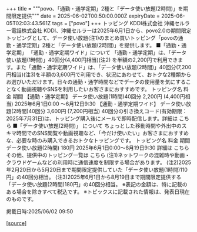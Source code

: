 +++
title = """povo、「通勤・通学定期」2種と「データ使い放題(2時間)」を期間限定提供"""
date = 2025-06-02T00:50:00.000Z
expiryDate = 2025-06-05T02:03:43.561Z
tags = ["povo"]
+++
トッピング KDDI株式会社 沖縄セルラー電話株式会社 KDDI、沖縄セルラーは2025年6月1日から、povo2.0の期間限定トッピングとして、データ使い放題(注1)のまとめ買いトッピング「povoの通勤・通学定期」2種と「データ使い放題(2時間)」を提供します。 ■「通勤・通学定期」 「通勤・通学定期ワイド」について 「通勤・通学定期」は、「データ使い放題(1時間)」40回分(4,400円相当)(注2) を半額の2,200円で利用できます。また「通勤・通学定期ワイド」は、「データ使い放題(2時間)」40回分(7,200円相当)(注3)を半額の3,600円で利用でき、状況にあわせて、おトクな2種類からお選びいただけます。日々の通勤・通学時間などでデータの使用量を気にすることなく動画視聴やSNSを利用したいお客さまにおすすめです。 トッピング名 料金 期間 【通勤・通学定期】 データ使い放題(1時間)40回分 2,200円 (4,400円相当) 2025年6月1日0:00 ～6月12日9:30 【通勤・通学定期ワイド】 データ使い放題(2時間)40回分 3,600円 (7,200円相当) 40回分の引き換えコード(有効期限：2025年7月31日)は、トッピング購入後にメールで即時配信します。詳細は こちら ■「データ使い放題(2時間)」 について ちょっとした移動時間や外出中のスキマ時間でのSNS閲覧や動画視聴など、「今だけ使いたい」お客さまにおすすめな、必要な時のみ購入できるおトクなトッピングです。 トッピング名 料金 期間 データ使い放題(2時間) 180円 2025年6月1日0:00～8月19日9:30 詳細は こちら その他、提供中のトッピング一覧は こちら (注1)ネットワークの混雑時や動画・クラウドゲームなどの利用時に通信速度を制限する場合があります。 (注2)2025年2月20日から5月20日まで期間限定提供していた「データ使い放題(1時間)110円」の40回分相当。 (注3)2025年6月1日から8月19日まで期間限定提供する「データ使い放題(2時間)180円」の40回分相当。 ※表記の金額は、特に記載のある場合を除きすべて税込です。 ※トピックスに記載された情報は、発表日現在のものです。

掲載日時:2025/06/02 09:50

[[source]](https://povo.jp/news/newsrelease/20250601_02/)
